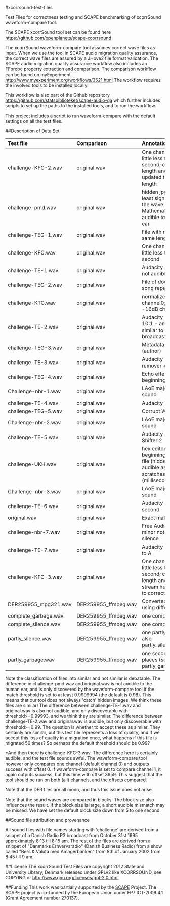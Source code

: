 #xcorrsound-test-files

Test Files for correctness testing and SCAPE benchmarking of xcorrSound waveform-compare tool.

The SCAPE xcorrSound tool set can be found here https://github.com/openplanets/scape-xcorrsound

The xcorrSound waveform-compare tool assumes correct wave files as input. When we use the tool in
SCAPE audio migration quality assurance, the correct wave files are assured by a JHove2 file format
validation. The SCAPE audio migration quality assurance workflow also includes an FFprobe property
extraction and comparison. The comparison workflow can be found on myExperiment
http://www.myexperiment.org/workflows/3521.html
The workflow requires the involved tools to be installed locally.

This workflow is also part of the Github repository https://github.com/statsbiblioteket/scape-audio-qa
which further includes scripts to set up the paths to the installed tools, and to run the workflow.

This project includes a script to run waveform-compare with the default settings on all the test files.

##Description of Data Set

| Test file | Comparison | Annotation	| Similar |
|:---|:---|:---|:---|
| challenge-KFC-2.wav | original.wav | One channel shifted a little less than 0.1 second; cut to original length and header updated to correct length | false |
| challenge-pmd.wav | original.wav | hidden jpg image in the least significant bits in the wave file using Mathematica; not audible to the human ear | true??? |
| challenge-TEG-1.wav | original.wav | File with random bits, same length as original | false |
| challenge-KFC.wav | original.wav | One channel shifted a little less than 0.1 second | false |
| challenge-TE-1.wav | original.wav | Audacity Amplify 0.1; not audible | true |
| challenge-TEG-2.wav | original.wav | File of double length, song repeated | false |
| challenge-KTC.wav | original.wav | normalize 0dB channel0; normalize -16dB channel1 | false |
| challenge-TE-2.wav | original.wav | Audacity Compressor 10:1 + amplify -5; similar to radio broadcast quality loss | false??? |
| challenge-TEG-3.wav | original.wav | Metadata changed (author) | false |
| challenge-TE-3.wav | original.wav | Audacity Vocal remover + amplify 5 | false |
| challenge-TEG-4.wav | original.wav | Echo effect in the beginning | false |
| Challenge-nbr-1.wav | original.wav | LAoE major changes in sound | false |
| challenge-TE-4.wav | original.wav | Audacity WahWah | false |
| challenge-TEG-5.wav | original.wav | Corrupt Wave-header | false |
| Challenge-nbr-2.wav | original.wav | LAoE major changes in sound | false |
| challenge-TE-5.wav | original.wav | Audacity AM Pitch Shifter 2 | false |
| challenge-UKH.wav | original.wav | hex editor edit values beginning and end of file (hidden messages); audible as short scratches (milliseconds) | false |
| Challenge-nbr-3.wav | original.wav | LAoE major changes in sound | false |
| challenge-TE-6.wav | original.wav | Audacity Echo 1 second | false |
| original.wav | original.wav | Exact match | true |
| challenge-nbr-7.wav | original.wav | Free Audio Server minor not audible silence | false |
| challenge-TE-7.wav | original.wav | Audacity change pitch to A  | false |
| challenge-KFC-3.wav | original.wav | One channel shifted a little less than 0.1 second; cut to original length and both file and stream header updated to correct length | true* |
| DER259955_mpg321.wav | DER259955_ffmpeg.wav | Converted to wave using different tools | true |
| complete_garbage.wav | DER259955_ffmpeg.wav | one complete garbage | false |
| complete_silence.wav | DER259955_ffmpeg.wav | one complete silence | false |
| partly_silence.wav | DER259955_ffmpeg.wav | one partly silence (see also partly_silence_info.txt) | false |
| partly_garbage.wav | DER259955_ffmpeg.wav | one second garbage 3 places (see also partly_garbage_info.txt) | false |

Note the classification of files into similar and not similar is debatable. The difference in challenge-pmd.wav
and original.wav is not audible to the human ear, and is only discovered by the waveform-compare tool if the
match threshold is set to at least 0.9999994 (the default is 0.98). This means that our tool does not always
'catch' hidden images. We think these files are similar! The difference between challenge-TE-1.wav
and original.wav is also not audible, and only discoverable with threshold>=0.99993, and we think they are similar.
The difference between challenge-TE-2.wav and original.wav is audible, but only discoverable with threshold>=0.99.
The question is whether to accept these as similar. They certainly are similar, but this test file represents a
loss of quality, and if we accept this loss of quality in a migration once, what happens if this file is migrated
50 times? So perhaps the default threshold should be 0.99?

*And then there is challenge-KFC-3.wav. The difference here is certainly audible, and the test file sounds
awful. The waveform-compare tool however only compares one channel (default channel 0) and outputs success
with offset 0. If waveform-compare is set to compare channel 1, it again outputs success, but this time with
offset 3959. This suggest that the tool should be run on both (all) channels, and the offsets compared.

Note that the DER files are all mono, and thus this issue does not arise.

Note that the sound waves are compared in blocks. The block size also influences the result. If the block size is large,
a short audible mismatch may be missed. We have set the default block size down from 5 to one second.

##Sound file attribution and provenance

All sound files with file names starting with 'challenge' are derived from a snippet of a Danish Radio P3 broadcast
from October 31st 1995 approximately 8:13 till 8:15 am. The rest of the files are derived from a snippet of
"Danmarks Erhvervsradio" (Danish Business Radio) from a show called "Børs & Valuta med Amagerbanken" from 8th of
January 2002 from 8:45 till 9 am.

##License
The xcorrSound Test Files are copyright 2012 State and University Library, Denmark released under GPLv2 like XCORRSOUND, see COPYING or http://www.gnu.org/licenses/gpl-2.0.html

##Funding
This work was partially supported by the [SCAPE](http://www.scape-project.eu/) Project. The SCAPE project is
co-funded by the European Union under FP7 ICT-2009.4.1 (Grant Agreement number 270137).
